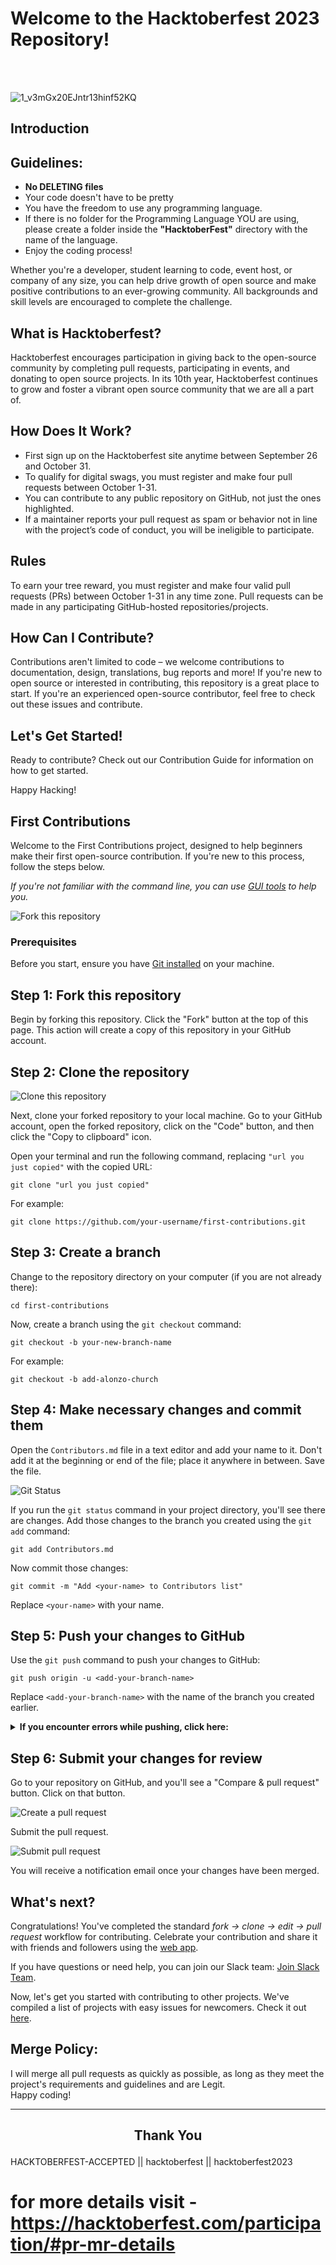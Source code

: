 #  Welcome to the Hacktoberfest 2023 Repository!
<br>

<br>![1_v3mGx20EJntr13hinf52KQ](https://github.com/CrutoSJ/HacktOberFest-2023/assets/108573409/e6826b67-1956-4209-a97e-dd1833f509f5)


## Introduction


## Guidelines:

- **No DELETING files** 
- Your code doesn't have to be pretty
- You have the freedom to use any programming language.
- If there is no folder for the Programming Language YOU are using, please create a folder inside the **"HacktoberFest"** directory with the name of the language.
- Enjoy the coding process!

Whether you're a developer, student learning to code, event host, or company of any size, you can help drive growth of open source and make positive contributions to an ever-growing community. All backgrounds and skill levels are encouraged to complete the challenge.

## What is Hacktoberfest?

Hacktoberfest encourages participation in giving back to the open-source community by completing pull requests, participating in events, and donating to open source projects. In its 10th year, Hacktoberfest continues to grow and foster a vibrant open source community that we are all a part of.

## How Does It Work?

- First sign up on the Hacktoberfest site anytime between September 26 and October 31.
- To qualify for digital swags, you must register and make four pull requests between October 1-31.
- You can contribute to any public repository on GitHub, not just the ones highlighted.
- If a maintainer reports your pull request as spam or behavior not in line with the project’s code of conduct, you will be ineligible to participate.

## Rules

To earn your tree reward, you must register and make four valid pull requests (PRs) between October 1-31 in any time zone. Pull requests can be made in any participating GitHub-hosted repositories/projects.

## How Can I Contribute?

Contributions aren't limited to code – we welcome contributions to documentation, design, translations, bug reports and more! If you're new to open source or interested in contributing, this repository is a great place to start. If you're an experienced open-source contributor, feel free to check out these issues and contribute.

## Let's Get Started!

Ready to contribute? Check out our Contribution Guide for information on how to get started.

Happy Hacking!

## First Contributions

Welcome to the First Contributions project, designed to help beginners make their first open-source contribution. If you're new to this process, follow the steps below.

_If you're not familiar with the command line, you can use [GUI tools](#tutorials-using-other-tools) to help you._

![Fork this repository](https://firstcontributions.github.io/assets/Readme/fork.png)

### Prerequisites

Before you start, ensure you have [Git installed](https://help.github.com/articles/set-up-git/) on your machine.

## Step 1: Fork this repository

Begin by forking this repository. Click the "Fork" button at the top of this page. This action will create a copy of this repository in your GitHub account.

## Step 2: Clone the repository

![Clone this repository](https://firstcontributions.github.io/assets/Readme/clone.png)

Next, clone your forked repository to your local machine. Go to your GitHub account, open the forked repository, click on the "Code" button, and then click the "Copy to clipboard" icon.

Open your terminal and run the following command, replacing `"url you just copied"` with the copied URL:

```shell
git clone "url you just copied"
```

For example:

```shell
git clone https://github.com/your-username/first-contributions.git
```

## Step 3: Create a branch

Change to the repository directory on your computer (if you are not already there):

```shell
cd first-contributions
```

Now, create a branch using the `git checkout` command:

```shell
git checkout -b your-new-branch-name
```

For example:

```shell
git checkout -b add-alonzo-church
```

## Step 4: Make necessary changes and commit them

Open the `Contributors.md` file in a text editor and add your name to it. Don't add it at the beginning or end of the file; place it anywhere in between. Save the file.

![Git Status](https://firstcontributions.github.io/assets/Readme/git-status.png)

If you run the `git status` command in your project directory, you'll see there are changes. Add those changes to the branch you created using the `git add` command:

```shell
git add Contributors.md
```

Now commit those changes:

```shell
git commit -m "Add <your-name> to Contributors list"
```

Replace `<your-name>` with your name.

## Step 5: Push your changes to GitHub

Use the `git push` command to push your changes to GitHub:

```shell
git push origin -u <add-your-branch-name>
```

Replace `<add-your-branch-name>` with the name of the branch you created earlier.

<details>

<summary> <strong>If you encounter errors while pushing, click here:</strong> </summary>

- ### Authentication Error

  If you encounter an authentication error, it's because GitHub has removed support for password authentication. You need to use a personal access token instead. [GitHub's tutorial](https://docs.github.com/en/authentication/connecting-to-github-with-ssh/adding-a-new-ssh-key-to-your-github-account) can guide you through generating and configuring an SSH key for your account.

</details>

## Step 6: Submit your changes for review

Go to your repository on GitHub, and you'll see a "Compare & pull request" button. Click on that button.

![Create a pull request](https://firstcontributions.github.io/assets/Readme/compare-and-pull.png)

Submit the pull request.

![Submit pull request](https://firstcontributions.github.io/assets/Readme/submit-pull-request.png)

You will receive a notification email once your changes have been merged.

## What's next?

Congratulations! You've completed the standard _fork -> clone -> edit -> pull request_ workflow for contributing. Celebrate your contribution and share it with friends and followers using the [web app](https://firstcontributions.github.io/#social-share).

If you have questions or need help, you can join our Slack team: [Join Slack Team](https://join.slack.com/t/firstcontributors/shared_invite/zt-vchl8cde-S0KstI_jyCcGEEj7rSTQiA).

Now, let's get you started with contributing to other projects. We've compiled a list of projects with easy issues for newcomers. Check it out [here](https://firstcontributions.github.io/#project-list).


## Merge Policy:
I will merge all pull requests as quickly as possible, as long as they meet the project's requirements and guidelines and are Legit.
<br>
Happy coding!

***
<h2 align="center">
    <p>
        Thank You
    </p>
</h2>

HACKTOBERFEST-ACCEPTED || hacktoberfest || hacktoberfest2023

# for more details visit - https://hacktoberfest.com/participation/#pr-mr-details
